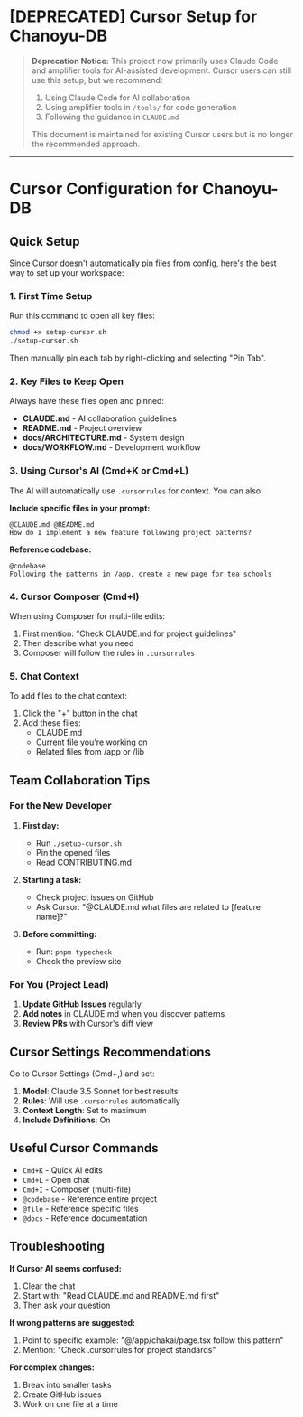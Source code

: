 # [DEPRECATED] Cursor Setup for Chanoyu-DB

> **Deprecation Notice:** This project now primarily uses Claude Code and amplifier tools for AI-assisted development.
> Cursor users can still use this setup, but we recommend:
> 1. Using Claude Code for AI collaboration
> 2. Using amplifier tools in `/tools/` for code generation
> 3. Following the guidance in `CLAUDE.md`
>
> This document is maintained for existing Cursor users but is no longer the recommended approach.

---

# Cursor Configuration for Chanoyu-DB

## Quick Setup

Since Cursor doesn't automatically pin files from config, here's the best way to set up your workspace:

### 1. First Time Setup

Run this command to open all key files:
```bash
chmod +x setup-cursor.sh
./setup-cursor.sh
```

Then manually pin each tab by right-clicking and selecting "Pin Tab".

### 2. Key Files to Keep Open

Always have these files open and pinned:
- **CLAUDE.md** - AI collaboration guidelines
- **README.md** - Project overview
- **docs/ARCHITECTURE.md** - System design
- **docs/WORKFLOW.md** - Development workflow

### 3. Using Cursor's AI (Cmd+K or Cmd+L)

The AI will automatically use `.cursorrules` for context. You can also:

**Include specific files in your prompt:**
```
@CLAUDE.md @README.md
How do I implement a new feature following project patterns?
```

**Reference codebase:**
```
@codebase 
Following the patterns in /app, create a new page for tea schools
```

### 4. Cursor Composer (Cmd+I)

When using Composer for multi-file edits:
1. First mention: "Check CLAUDE.md for project guidelines"
2. Then describe what you need
3. Composer will follow the rules in `.cursorrules`

### 5. Chat Context

To add files to the chat context:
1. Click the "+" button in the chat
2. Add these files:
   - CLAUDE.md
   - Current file you're working on
   - Related files from /app or /lib

## Team Collaboration Tips

### For the New Developer

1. **First day:**
   - Run `./setup-cursor.sh` 
   - Pin the opened files
   - Read CONTRIBUTING.md

2. **Starting a task:**
   - Check project issues on GitHub
   - Ask Cursor: "@CLAUDE.md what files are related to [feature name]?"

3. **Before committing:**
   - Run: `pnpm typecheck`
   - Check the preview site

### For You (Project Lead)

1. **Update GitHub Issues** regularly
2. **Add notes** in CLAUDE.md when you discover patterns
3. **Review PRs** with Cursor's diff view

## Cursor Settings Recommendations

Go to Cursor Settings (Cmd+,) and set:

1. **Model**: Claude 3.5 Sonnet for best results
2. **Rules**: Will use `.cursorrules` automatically
3. **Context Length**: Set to maximum
4. **Include Definitions**: On

## Useful Cursor Commands

- `Cmd+K` - Quick AI edits
- `Cmd+L` - Open chat
- `Cmd+I` - Composer (multi-file)
- `@codebase` - Reference entire project
- `@file` - Reference specific files
- `@docs` - Reference documentation

## Troubleshooting

**If Cursor AI seems confused:**
1. Clear the chat
2. Start with: "Read CLAUDE.md and README.md first"
3. Then ask your question

**If wrong patterns are suggested:**
1. Point to specific example: "@/app/chakai/page.tsx follow this pattern"
2. Mention: "Check .cursorrules for project standards"

**For complex changes:**
1. Break into smaller tasks
2. Create GitHub issues
3. Work on one file at a time
